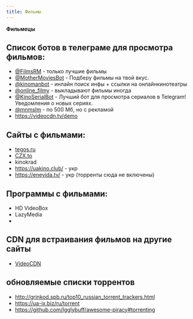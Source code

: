 ```yaml
---
title: Фильмы
---
```


**Фильмецы**

## Список ботов в телеграме для просмотра фильмов:
* [@FilmsRM](https://t.me/FilmsRM) - только лучшие фильмы
* [@MotherMoviesBot](https://t.me/MotherMoviesBot) - Подберу фильмы на твой вкус.
* [@kinomanbot](https://t.me/kinomanbot) - инлайн поиск инфы + ссылки на онлайнкинотеатры
* [@online_filmy](ohttps://t.me/online_filmy) - выкладывают фильмы иногда
* [@KinoSerialBot](https://t.me/KinoSerialBot) - Лучший бот для просмотра сериалов в Telegram! Уведомления о новых сериях. 
* [@mnmslm](https://t.me/mnmslm) - по 500 Мб, но с рекламой
* <https://videocdn.tv/demo>

## Сайты с фильмами:
- [tegos.ru](http://tegos.ru)
- [CZX.to](http://czx.to)
- kinokrad
- <https://uakino.club/> - укр
- <https://eneyida.tv/> - укр
(торренты сюда не включены)

## Программы с фильмами:
* HD VideoBox
* LazyMedia
* 

## CDN для встраивания фильмов на другие сайты
- [VideoCDN](https://videocdn.tv/)

## обновляемые списки торрентов
- <http://grinkod.spb.ru/top10_russian_torrent_trackers.html>
- <https://ua-ix.biz/ru/torrent>
- <https://github.com/Igglybuff/awesome-piracy#torrenting>
